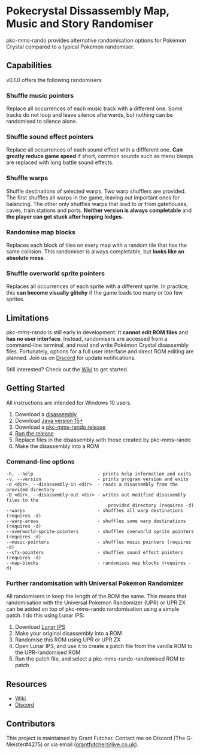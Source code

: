 # Pokecrystal Dissassembly Map, Music and Story Randomiser

pkc-mms-rando provides alternative randomisation options for Pokémon Crystal compared to a typical Pokemon randomiser.

## Capabilities

v0.1.0 offers the following randomisers

### Shuffle music pointers

Replace all occurrences of each music track with a different one. Some tracks do not loop and leave silence afterwards, but nothing can be randomised to silence alone.

### Shuffle sound effect pointers

Replace all occurrences of each sound effect with a diffferent one. **Can greatly reduce game speed** if short, common sounds such as menu bleeps are replaced with long battle sound effects.

### Shuffle warps

Shuffle destinations of selected warps. Two warp shufflers are provided. The first shuffles all warps in the game, leaving out important ones for balancing. The other only shuffles warps that lead to or from gatehouses, caves, train stations and ports. **Neither version is always completable** and **the player can get stuck after hopping ledges**.

### Randomise map blocks

Replaces each block of tiles on every map with a random tile that has the same collision. This randomiser is always completable, but **looks like an absolute mess**.

### Shuffle overworld sprite pointers

Replaces all occurrences of each sprite with a different sprite. In practice, this **can become visually glitchy** if the game loads too many or too few sprites.

## Limitations

pkc-mms-rando is still early in development. It **cannot edit ROM files** and **has no user interface**. Instead, randomisers are accessed from a command-line terminal, and read and write Pokémon Crystal disassembly files. Fortunately, options for a full user interface and direct ROM editing are planned. Join us on [Discord](https://discord.gg/nE5nZVqgkE) for update notifications.

Still interested? Check out the [Wiki](https://github.com/TheG-Meister/pkc-mms-rando/wiki) to get started.

## Getting Started

All instructions are intended for Windows 10 users.

1. Download a [disassembly](https://github.com/TheG-Meister/pkc-mms-rando/wiki/Disassemblies)
2. Download [Java version 15+](https://github.com/TheG-Meister/pkc-mms-rando/wiki/Java)
3. Download a [pkc-mms-rando release](https://github.com/TheG-Meister/pkc-mms-rando/releases)
4. [Run the release](https://github.com/TheG-Meister/pkc-mms-rando/wiki/Running-a-release)
5. Replace files in the disassembly with those created by pkc-mms-rando
6. Make the disassembly into a ROM

### Command-line options

```
-h, --help                        - prints help information and exits
-v, --version                     - prints program version and exits
-d <dir>, --disassembly-in <dir>  - reads a disassembly from the provided directory
-D <dir>, --disassembly-out <dir> - writes out modified disassembly files to the
                                      provided directory (requires -d)
--warps                           - shuffles all warp destinations (requires -d)
--warp-areas                      - shuffles some warp destinations (requires -d)
--overworld-sprite-pointers       - shuffles overworld sprite pointers (requires -d)
--music-pointers                  - shuffles music pointers (requires -d)
--sfx-pointers                    - shuffles sound effect pointers (requires -d)
--map-blocks                      - randomises map blocks (requires -d)
```
### Further randomisation with Universal Pokemon Randomizer

All randomisers in keep the length of the ROM the same. This means that randomisation with the Universal Pokemon Randomizer (UPR) or UPR ZX can be added on top of pkc-mms-rando randomisation using a simple patch. I do this using Lunar IPS:

1. Download [Lunar IPS](https://fusoya.eludevisibility.org/lips/)
2. Make your original disassembly into a ROM
3. Randomise this ROM using UPR or UPR ZX
4. Open Lunar IPS, and use it to create a patch file from the vanilla ROM to the UPR-randomised ROM
5. Run the patch file, and select a pkc-mms-rando-randomised ROM to patch

## Resources

* [Wiki](https://github.com/TheG-Meister/pkc-mms-rando/wiki)
* [Discord](https://discord.gg/nE5nZVqgkE)

## Contributors

This project is maintained by Grant Futcher. Contact me on Discord (The G-Meister#4275) or via email (grantfutcher@live.co.uk).
